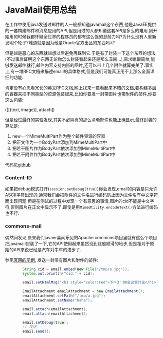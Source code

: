 # JavaMail使用总结

在工作中使用java发送过邮件的人一般都知道javamail这个东西,他是JavaEE提供的一套构建邮件和消息应用的API,但是用过的人都知道这套API是多么的难用,刚开始用的时候我都怀疑全世界的程序员的都有这么强的忍耐力吗?为什么没有人重新发明个轮子?难道就是因为他是Oracle官方出品的东西吗:(?

但是越是恶心的东西就越想以后避免再踩到它.于是有了封装一下这个东西的想法(不过事后证明这个东西无论你怎么封装看起来还是那么丑陋...),需求嘛很简单,能够发送邮件就行,邮件内容支持内嵌的图片,还可以带上几个附件就算完美了.事实上,有一堆RFC文档来描述email的具体格式,但是我们可能真正用不上那么全面详细的功能.

肯定没有心思看冗长的英文RFC文档,网上找来一篇看起来不错的[文档](http://www.cnblogs.com/xdp-gacl/p/4216311.html),要构建多层的容器来把不同类型的资源包装起来,比如你要发一封带图片也带附件的邮件,你要这么包装:

([[(text, image)], attach])

但是经过最终的实验发现,其实不必隔离的那么清晰邮件也能正确显示,最终封装的算法是:

1. new一个MimeMultiPart作为整个邮件资源的容器
2. 把正文作为一个BodyPart添加到MimeMultiPart中
3. 把若干图片作为BodyPart依次添加到MimeMultiPart中
4. 把若干附件作为BodyPart依次添加到MimeMultiPart中

代码见[github](https://github.com/yx91490/email4j/blob/develop/src/main/java/desi/juan/email/api/MimeMultipartBuilder.java)

### Content-ID

如果把debug模式打开(`session.setDebug(true)`)你会发现,email的内容是只允许ASCII字符出现的,通常我们会把附件的文件名进行编码防止因为文件名有中文字符而出现问题.但是在测试的过程中发现一个有意思的事情,图片的cid不能是中文字符,否则图片在正文中显示不了,即使是用`MimeUtility.encodeText()`方法进行编码也不行.

### commons-mail

偶然间发现,原来我们javaer喜闻乐见的Apache commons项目里就有这么个项目把javamail封装了一下,它的API使用起来虽然没到丝般顺滑的地步,但是相对于原始的API来说已经是汽车对牛车的进步了.

参见[官网的示例](https://commons.apache.org/proper/commons-email/userguide.html), 发送一封带有图片和附件的邮件:

```java
        String cid = email.embed(new File("/tmp/a.jpg"));
        System.out.println("cid:" + cid);

        email.setHtmlMsg("<h1 style='color:red'>下午3：00会议室讨论</h1> <img src='cid:" + cid + "'>" + " 请准时参加！");

        EmailAttachment emailAttachment = new EmailAttachment();
        emailAttachment.setPath("/tmp/a.jpg");
        emailAttachment.setName("haha");

        email.attach(emailAttachment);
        email.attach(emailAttachment);

        email.setDebug(true);
        // 发送
        email.send();
```
